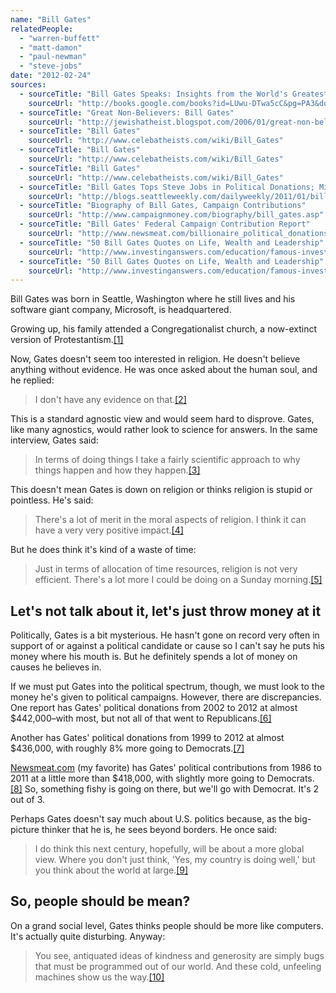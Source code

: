 ```yaml
---
name: "Bill Gates"
relatedPeople:
  - "warren-buffett"
  - "matt-damon"
  - "paul-newman"
  - "steve-jobs"
date: "2012-02-24"
sources:
  - sourceTitle: "Bill Gates Speaks: Insights from the World's Greatest Entrepreneur"
    sourceUrl: "http://books.google.com/books?id=LUwu-DTwa5cC&pg=PA3&dq=Congregationalist++bill+gates&hl=en#v=onepage&q&f=false"
  - sourceTitle: "Great Non-Believers: Bill Gates"
    sourceUrl: "http://jewishatheist.blogspot.com/2006/01/great-non-believers-bill-gates.html"
  - sourceTitle: "Bill Gates"
    sourceUrl: "http://www.celebatheists.com/wiki/Bill_Gates"
  - sourceTitle: "Bill Gates"
    sourceUrl: "http://www.celebatheists.com/wiki/Bill_Gates"
  - sourceTitle: "Bill Gates"
    sourceUrl: "http://www.celebatheists.com/wiki/Bill_Gates"
  - sourceTitle: "Bill Gates Tops Steve Jobs in Political Donations; Microsoft Outspends Apple Inside the Beltway"
    sourceUrl: "http://blogs.seattleweekly.com/dailyweekly/2011/01/bill_gates_tops_steve_jobs_in.php"
  - sourceTitle: "Biography of Bill Gates, Campaign Contributions"
    sourceUrl: "http://www.campaignmoney.com/biography/bill_gates.asp"
  - sourceTitle: "Bill Gates' Federal Campaign Contribution Report"
    sourceUrl: "http://www.newsmeat.com/billionaire_political_donations/Bill_Gates.php"
  - sourceTitle: "50 Bill Gates Quotes on Life, Wealth and Leadership"
    sourceUrl: "http://www.investinganswers.com/education/famous-investors/50-quotes-wealthiest-man-america-3088"
  - sourceTitle: "50 Bill Gates Quotes on Life, Wealth and Leadership"
    sourceUrl: "http://www.investinganswers.com/education/famous-investors/50-quotes-wealthiest-man-america-3088"
---
```


Bill Gates was born in Seattle, Washington where he still lives and his software giant company, Microsoft, is headquartered.

Growing up, his family attended a Congregationalist church, a now-extinct version of Protestantism.<a class="source-citation" href="http://books.google.com/books?id=LUwu-DTwa5cC&pg=PA3&dq=Congregationalist++bill+gates&hl=en#v=onepage&q&f=false" title="Bill Gates Speaks: Insights from the World&apos;s Greatest Entrepreneur">[1]</a>

Now, Gates doesn't seem too interested in religion. He doesn't believe anything without evidence. He was once asked about the human soul, and he replied:

>I don't have any evidence on that.<a class="source-citation" href="http://jewishatheist.blogspot.com/2006/01/great-non-believers-bill-gates.html" title="Great Non-Believers: Bill Gates">[2]</a>

This is a standard agnostic view and would seem hard to disprove. Gates, like many agnostics, would rather look to science for answers. In the same interview, Gates said:

>In terms of doing things I take a fairly scientific approach to why things happen and how they happen.<a class="source-citation" href="http://www.celebatheists.com/wiki/Bill_Gates" title="Bill Gates">[3]</a>

This doesn't mean Gates is down on religion or thinks religion is stupid or pointless. He's said:

>There's a lot of merit in the moral aspects of religion. I think it can have a very very positive impact.<a class="source-citation" href="http://www.celebatheists.com/wiki/Bill_Gates" title="Bill Gates">[4]</a>

But he does think it's kind of a waste of time:

>Just in terms of allocation of time resources, religion is not very efficient. There's a lot more I could be doing on a Sunday morning.<a class="source-citation" href="http://www.celebatheists.com/wiki/Bill_Gates" title="Bill Gates">[5]</a>

## Let's not talk about it, let's just throw money at it

Politically, Gates is a bit mysterious. He hasn't gone on record very often in support of or against a political candidate or cause so I can't say he puts his money where his mouth is. But he definitely spends a lot of money on causes he believes in.

If we must put Gates into the political spectrum, though, we must look to the money he's given to political campaigns. However, there are discrepancies. One report has Gates' political donations from 2002 to 2012 at almost $442,000–with most, but not all of that went to Republicans.<a class="source-citation" href="http://blogs.seattleweekly.com/dailyweekly/2011/01/bill_gates_tops_steve_jobs_in.php" title="Bill Gates Tops Steve Jobs in Political Donations; Microsoft Outspends Apple Inside the Beltway">[6]</a>

Another has Gates' political donations from 1999 to 2012 at almost $436,000, with roughly 8% more going to Democrats.<a class="source-citation" href="http://www.campaignmoney.com/biography/bill_gates.asp" title="Biography of Bill Gates, Campaign Contributions">[7]</a>

[Newsmeat.com](http://newsmeat.com ) (my favorite) has Gates' political contributions from 1986 to 2011 at a little more than $418,000, with slightly more going to Democrats.<a class="source-citation" href="http://www.newsmeat.com/billionaire_political_donations/Bill_Gates.php" title="Bill Gates&apos; Federal Campaign Contribution Report">[8]</a> So, something fishy is going on there, but we'll go with Democrat. It's 2 out of 3.

Perhaps Gates doesn't say much about U.S. politics because, as the big-picture thinker that he is, he sees beyond borders. He once said:

>I do think this next century, hopefully, will be about a more global view. Where you don't just think, 'Yes, my country is doing well,' but you think about the world at large.<a class="source-citation" href="http://www.investinganswers.com/education/famous-investors/50-quotes-wealthiest-man-america-3088" title="50 Bill Gates Quotes on Life, Wealth and Leadership">[9]</a>

## So, people should be mean?

On a grand social level, Gates thinks people should be more like computers. It's actually quite disturbing. Anyway:

>You see, antiquated ideas of kindness and generosity are simply bugs that must be programmed out of our world. And these cold, unfeeling machines show us the way.<a class="source-citation" href="http://www.investinganswers.com/education/famous-investors/50-quotes-wealthiest-man-america-3088" title="50 Bill Gates Quotes on Life, Wealth and Leadership">[10]</a>